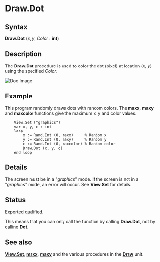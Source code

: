 
# Draw.Dot

## Syntax
**Draw.Dot** (_x_, _y_, _Color_ : **int**)

## Description
The **Draw.Dot** procedure is used to color the dot (pixel) at location (_x_, _y_) using the specified _Color_.



![Doc Image](draw_dot01.gif)


## Example
This program randomly draws dots with random colors. The **maxx**, **maxy** and **maxcolor** functions give the maximum x, y and color values.



        View.Set ("graphics")
        var x, y, c : int
        loop
            x := Rand.Int (0, maxx)     % Random x
            y := Rand.Int (0, maxy)     % Random y
            c := Rand.Int (0, maxcolor) % Random color
            Draw.Dot (x, y, c)
        end loop
## Details
The screen must be in a "_graphics_" mode. If the screen is not in a "_graphics_" mode, an error will occur. See **View.Set** for details.


## Status
Exported qualified.

This means that you can only call the function by calling **Draw.Dot**, not by calling **Dot**.


## See also
**[View.Set](view_set.html)**, **[maxx](maxx.html)**, **[maxy](maxy.html)** and the various procedures in the **[Draw](drawmodule.html)** unit.

